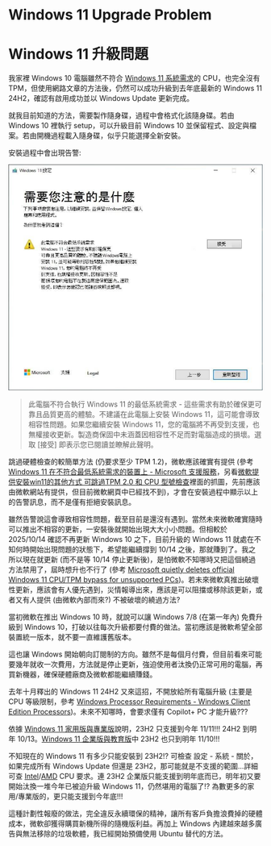 # Windows 11 Upgrade Problem
# Windows 11 升級問題

我家裡 Windows 10 電腦雖然不符合 [Windows 11 系統需求](https://support.microsoft.com/zh-tw/windows/windows-11-%E7%B3%BB%E7%B5%B1%E9%9C%80%E6%B1%82-86c11283-ea52-4782-9efd-7674389a7ba3)的 CPU，也完全沒有 TPM，但使用網路文章的方法後，仍然可以成功升級到去年底最新的 Windows 11 24H2，確認有啟用成功並以 Windows Update 更新完成。

就我目前知道的方法，需要製作隨身碟，過程中會格式化該隨身碟。若由 Windows 10 裡執行 setup，可以升級目前 Windows 10 並保留程式、設定與檔案。若由開機過程載入隨身碟，似乎只能選擇全新安裝。

安裝過程中會出現告警:

![](images/20250218111416.png)

> 此電腦不符合執行 Windows 11 的最低系統需求 - 這些需求有助於確保更可靠且品質更高的體驗。不建議在此電腦上安裝 Windows 11，這可能會導致相容性問題。如果您繼續安裝 Windows 11，您的電腦將不再受到支援，也無權接收更新。製造商保固中未涵蓋因相容性不足而對電腦造成的損壞。選取 \[接受\] 即表示您已閱讀並瞭解此聲明。

跳過硬體檢查的較簡單方法 (仍要求至少 TPM 1.2)，微軟應該確實有提供 (參考 [Windows 11 在不符合最低系統需求的裝置上 - Microsoft 支援服務](https://support.microsoft.com/zh-tw/windows/%E5%9C%A8%E4%B8%8D%E7%AC%A6%E5%90%88%E6%9C%80%E4%BD%8E%E7%B3%BB%E7%B5%B1%E9%9C%80%E6%B1%82%E7%9A%84%E9%9B%BB%E8%85%A6%E4%B8%8A%E5%AE%89%E8%A3%9D-windows-11-0b2dc4a2-5933-4ad4-9c09-ef0a331518f1?_trms=d50b7f53078cb75f.1739844268208)，另看[微軟提供安裝win11的其他方式 可跳過TPM 2.0 和 CPU 型號檢查](https://today.line.me/tw/v2/article/1DLwrjM)裡面的抓圖，先前應該由微軟網站有提供，但目前微軟網頁中已經找不到)，才會在安裝過程中顯示以上的告警訊息，而不是僅有拒絕安裝訊息。

雖然告警說這會導致相容性問題，截至目前是還沒有遇到。當然未來微軟確實隨時可以推出不相容的更新，一安裝後就開始出現大大小小問題。但相較於 2025/10/14 確認不再更新 Windows 10 之下，目前升級的 Windows 11 就處在不知何時開始出現問題的狀態下，希望能繼續撐到 10/14 之後，那就賺到了。我之所以現在就更新 (而不是等 10/14 停止更新後)，是怕微軟不知哪時又把這個繞過方法禁用了，屆時想升也不行了 (參考 [Microsoft quietly deletes official Windows 11 CPU/TPM bypass for unsupported PCs](https://www.neowin.net/news/microsoft-quietly-removes-official-windows-11-cputpm-bypass-for-unsupported-pcs/))。若未來微軟真推出破壞性更新，應該會有人優先遇到，災情報導出來，應該是可以阻擋或移除該更新，或者又有人提供 (由微軟內部而來?) 不被破壞的繞過方法?

當初微軟在推出 Windows 10 時，就說可以讓 Windows 7/8 (在第一年內) 免費升級到 Windows 10，打破以往每次升級都要付費的做法。當初應該是微軟希望全部裝置統一版本，就不要一直維護舊版本。

這也讓 Windows 開始朝向訂閱制的方向。雖然不是每個月付費，但目前看來可能要幾年就收一次費用，方法就是停止更新，強迫使用者汰換仍正常可用的電腦，再買新機器，確保硬體廠商及微軟都能繼續賺錢。

去年十月釋出的 Windows 11 24H2 又來這招，不開放給所有電腦升級 (主要是 CPU 等級限制，參考 [Windows Processor Requirements - Windows Client Edition Processors](https://learn.microsoft.com/en-us/windows-hardware/design/minimum/windows-processor-requirements#windows-client-edition-processors))。未來不知哪時，會要求僅有 Copilot+ PC 才能升級???

依據 [Windows 11 家用版與專業版](https://learn.microsoft.com/zh-tw/lifecycle/products/windows-11-home-and-pro)說明，23H2 只支援到今年 11/11!!! 24H2 到明年 10/13。[Windows 11 企業版與教育版](https://learn.microsoft.com/zh-tw/lifecycle/products/windows-11-enterprise-and-education)中 23H2 也只到明年 11/10!!!

不知現在的 Windows 11 有多少只能安裝到 23H2!? 可檢查 設定 - 系統 - 關於，如果完成所有 Windows Update 但還是 23H2，那可能就是不支援的範圍...詳細可查 [Intel](https://learn.microsoft.com/en-us/windows-hardware/design/minimum/supported/windows-11-24h2-supported-intel-processors)/[AMD](https://learn.microsoft.com/en-us/windows-hardware/design/minimum/supported/windows-11-24h2-supported-amd-processors) CPU 要求。連 23H2 企業版只能支援到明年底而已，明年初又要開始汰換一堆今年已被迫升級 Windows 11，仍然堪用的電腦了!? 為數更多的家用/專業版的，更只能支援到今年底!!!

這種計劃性報廢的做法，完全違反永續環保的精神，讓所有客戶負擔浪費掉的硬體成本，微軟卻獲得購買新機所得的隨機版利益。再加上 Windows 內建越來越多廣告與無法移除的垃圾軟體，我已經開始預備使用 Ubuntu 替代的方法。
